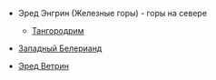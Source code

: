 *   Эред Энгрин (Железные горы) - горы на севере
    *   [Тангородрим](Тангородрим.md)


*   [Западный Белерианд](Западный%20Белерианд.md)
*   [Эред Ветрин](Эред%20Ветрин.md)
